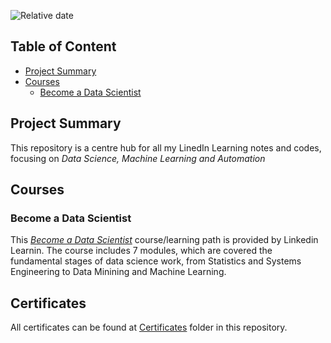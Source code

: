 ![Relative date](https://img.shields.io/date/1635211181)

## Table of Content
- [Project Summary](#project-summary)
- [Courses](#courses)
	- [Become a Data Scientist](#become-a-data-scientist)

## Project Summary 
This repository is a centre hub for all my LinedIn Learning notes and codes, focusing on *Data Science, Machine Learning and Automation*

## Courses
### Become a Data Scientist
This [*Become a Data Scientist*](https://github.com/wtbrissy/Linkedin_learning/tree/main/Become%20a%20Data%20Scientist) course/learning path is provided by Linkedin Learnin. The course includes 7 modules, which are covered the fundamental stages of data science work, from Statistics and Systems Engineering to Data Minining and Machine Learning. 

## Certificates 
All certificates can be found at [Certificates](https://github.com/wtbrissy/Linkedin_learning/tree/main/Certificates) folder in this repository.